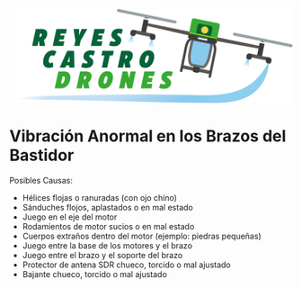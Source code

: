 ![Reyes Castro Drones](/Reyes-Castro-Drones_LOGO.png "Reyes Castro Drones")

# Vibración Anormal en los Brazos del Bastidor

Posibles Causas:
* Hélices flojas o ranuradas (con ojo chino)
* Sánduches flojos, aplastados o en mal estado
* Juego en el eje del motor
* Rodamientos de motor sucios o en mal estado
* Cuerpos extraños dentro del motor (ejemplo: piedras pequeñas)
* Juego entre la base de los motores y el brazo
* Juego entre el brazo y el soporte del brazo
* Protector de antena SDR chueco, torcido o mal ajustado
* Bajante chueco, torcido o mal ajustado
